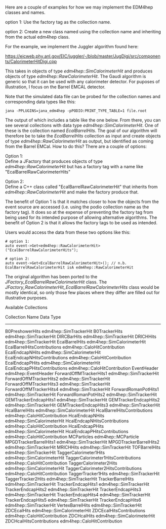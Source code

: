 

Here are a couple of examples for how we may implement the EDM4hep classes
and names.

option 1: Use the factory tag as the collection name.

option 2: Create a new class named using the collection name and inheriting from
the actual edm4hep class.

For the example, we implement the Juggler algorithm found here:

https://eicweb.phy.anl.gov/EIC/juggler/-/blob/master/JugDigi/src/components/CalorimeterHitDigi.cpp

This takes in objects of type _edm4hep::SimCalorimeterHit_ and produces
objects of type _edm4hep::RawCalorimeterHit_. The Gaudi algorithm
is generic so that it can be used with any calorimeter detector.
For puposes of illustration, I focus on the Barrel EMCAL detector.

Note that the simulated data file can be probed for the collection names and
corresponding data types like this:

~~~
jana -PPLUGINS=jana_edm4hep -pPODIO:PRINT_TYPE_TABLE=1 file.root
~~~

The output of which includes a table like the one below. From there,
you can see several collections with data type _edm4hep::SimCalorimeterHit_.
One of these is the collection named _EcalBarrelHits_. The goal of
our algorithm will therefore be to take the _EcalBarrelHits_ collection
as input and create objects of type _edm4hep::RawCalorimeterHit_ as
output, but identified as coming from the Barrel EMCal. How to do this?
There are a couple of options:

Option 1:<br>
Define a JFactory that produces objects of type _edm4hep::RawCalorimeterHit_
but has a factory tag with a name like "EcalBarrelRawCalorimeterHits"

Option 2:<br>
Define a C++ class called "EcalBarrelRawCalorimeterHit" that inherits from
_edm4hep::RawCalorimeterHit_ and make the factory produce that.

The benefit of Option 1 is that it matches closer to how the objects from
the event source are accessed (i.e. using the podio collection name as the
factory tag). It does so at the expense of preventing the factory tag from
being used for its intended purpose of allowing alternative algorithms.
The benefit of Option 2 is that it allows the factory tags to be used as
intended.

Users would access the data from these two options like this:
~~~
# option 1:
auto event->Get<edm4hep::RawCalorimeterHit>("EcalBarrelRawCalorimeterHits");

# option 2:
auto event->Get<EcalBarrelRawCalorimeterHit>(); // n.b. EcalBarrelRawCalorimeterHit isA edm4hep::RawCalorimeterHit
~~~

The original algorithm has been ported to the _JFactory_EcalBarrelRawCalorimeterHit_
class. The _JFactory_RawCalorimeterHit_EcalBarrelRawCalorimeterHits_ class would
be mostly identical, so only those few places where they differ are filled out for
illustrative purposes.


Available Collections

Collection Name                      Data Type
-----------------------------------  -----------------------------------
B0PreshowerHits                      edm4hep::SimTrackerHit
B0TrackerHits                        edm4hep::SimTrackerHit
DIRCBarHits                          edm4hep::SimTrackerHit
DRICHHits                            edm4hep::SimTrackerHit
EcalBarrelHits                       edm4hep::SimCalorimeterHit
EcalBarrelHitsContributions          edm4hep::CaloHitContribution
EcalEndcapNHits                      edm4hep::SimCalorimeterHit
EcalEndcapNHitsContributions         edm4hep::CaloHitContribution
EcalEndcapPHits                      edm4hep::SimCalorimeterHit
EcalEndcapPHitsContributions         edm4hep::CaloHitContribution
EventHeader                          edm4hep::EventHeader
ForwardOffMTrackerHits1              edm4hep::SimTrackerHit
ForwardOffMTrackerHits2              edm4hep::SimTrackerHit
ForwardOffMTrackerHits3              edm4hep::SimTrackerHit
ForwardOffMTrackerHits4              edm4hep::SimTrackerHit
ForwardRomanPotHits1                 edm4hep::SimTrackerHit
ForwardRomanPotHits2                 edm4hep::SimTrackerHit
GEMTrackerEndcapHits1                edm4hep::SimTrackerHit
GEMTrackerEndcapHits2                edm4hep::SimTrackerHit
GEMTrackerEndcapHits3                edm4hep::SimTrackerHit
HcalBarrelHits                       edm4hep::SimCalorimeterHit
HcalBarrelHitsContributions          edm4hep::CaloHitContribution
HcalEndcapNHits                      edm4hep::SimCalorimeterHit
HcalEndcapNHitsContributions         edm4hep::CaloHitContribution
HcalEndcapPHits                      edm4hep::SimCalorimeterHit
HcalEndcapPHitsContributions         edm4hep::CaloHitContribution
MCParticles                          edm4hep::MCParticle
MPGDTrackerBarrelHits1               edm4hep::SimTrackerHit
MPGDTrackerBarrelHits2               edm4hep::SimTrackerHit
MRICHHits                            edm4hep::SimTrackerHit
TOFBarrelHits                        edm4hep::SimTrackerHit
TaggerCalorimeter1Hits               edm4hep::SimCalorimeterHit
TaggerCalorimeter1HitsContributions  edm4hep::CaloHitContribution
TaggerCalorimeter2Hits               edm4hep::SimCalorimeterHit
TaggerCalorimeter2HitsContributions  edm4hep::CaloHitContribution
TaggerTracker1Hits                   edm4hep::SimTrackerHit
TaggerTracker2Hits                   edm4hep::SimTrackerHit
TrackerBarrelHits                    edm4hep::SimTrackerHit
TrackerEndcapHits1                   edm4hep::SimTrackerHit
TrackerEndcapHits2                   edm4hep::SimTrackerHit
TrackerEndcapHits3                   edm4hep::SimTrackerHit
TrackerEndcapHits4                   edm4hep::SimTrackerHit
TrackerEndcapHits5                   edm4hep::SimTrackerHit
TrackerEndcapHits6                   edm4hep::SimTrackerHit
VertexBarrelHits                     edm4hep::SimTrackerHit
ZDCEcalHits                          edm4hep::SimCalorimeterHit
ZDCEcalHitsContributions             edm4hep::CaloHitContribution
ZDCHcalHits                          edm4hep::SimCalorimeterHit
ZDCHcalHitsContributions             edm4hep::CaloHitContribution
~~~